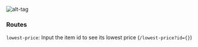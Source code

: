 ![alt-tag](https://img00.deviantart.net/70af/i/2004/341/6/f/ro___chibi_merchant_by_dejichan.jpg)

### Routes

`lowest-price`: Input the item id to see its lowest price (`/lowest-price?id={}`)


